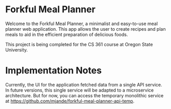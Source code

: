# Forkful Meal Planner

Welcome to the Forkful Meal Planner, a minimalist and easy-to-use meal planner web application. This app allows the user to create recipes and plan meals to aid in the efficient preparation of delicious foods.

This project is being completed for the CS 361 course at Oregon State University.

# Implementation Notes

Currently, the UI for the application fetched data from a single API service. In future versions, this single service will be adapted to a microservice architecture. But for now, you can access the temporary monolithic service at https://github.com/mjande/forkful-meal-planner-api-temp.
